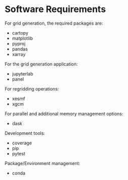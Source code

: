 # Software Requirements

For grid generation, the required packages are:
 * cartopy
 * matplotlib
 * pyproj
 * pandas
 * xarray

For the grid generation application:
 * jupyterlab
 * panel

For regridding operations:
 * xesmf
 * xgcm

For parallel and additional memory management options:
 * dask

Development tools:
 * coverage
 * pip
 * pytest

Package/Environment management:
 * conda

